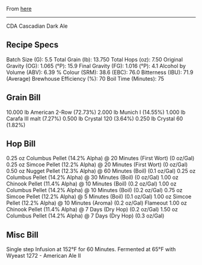 From [here](http://forum.northernbrewer.com/viewtopic.php?f=1&t=109879)

______________________________
CDA
Cascadian Dark Ale

Recipe Specs
----------------
Batch Size (G): 5.5
Total Grain (lb): 13.750
Total Hops (oz): 7.50
Original Gravity (OG): 1.065 (°P): 15.9
Final Gravity (FG): 1.016 (°P): 4.1
Alcohol by Volume (ABV): 6.39 %
Colour (SRM): 38.6 (EBC): 76.0
Bitterness (IBU): 71.9 (Average)
Brewhouse Efficiency (%): 70
Boil Time (Minutes): 75

Grain Bill
----------------
10.000 lb American 2-Row (72.73%)
2.000 lb Munich I (14.55%)
1.000 lb Carafa III malt (7.27%)
0.500 lb Crystal 120 (3.64%)
0.250 lb Crystal 60 (1.82%)

Hop Bill
----------------
0.25 oz Columbus Pellet (14.2% Alpha) @ 20 Minutes (First Wort) (0 oz/Gal)
0.25 oz Simcoe Pellet (12.2% Alpha) @ 20 Minutes (First Wort) (0 oz/Gal)
0.50 oz Nugget Pellet (12.3% Alpha) @ 60 Minutes (Boil) (0.1 oz/Gal)
0.25 oz Columbus Pellet (14.2% Alpha) @ 30 Minutes (Boil) (0 oz/Gal)
1.00 oz Chinook Pellet (11.4% Alpha) @ 10 Minutes (Boil) (0.2 oz/Gal)
1.00 oz Columbus Pellet (14.2% Alpha) @ 10 Minutes (Boil) (0.2 oz/Gal)
0.75 oz Simcoe Pellet (12.2% Alpha) @ 5 Minutes (Boil) (0.1 oz/Gal)
1.00 oz Simcoe Pellet (12.2% Alpha) @ 10 Minutes (Aroma) (0.2 oz/Gal) Flameout
1.00 oz Chinook Pellet (11.4% Alpha) @ 7 Days (Dry Hop) (0.2 oz/Gal)
1.50 oz Columbus Pellet (14.2% Alpha) @ 7 Days (Dry Hop) (0.3 oz/Gal)

Misc Bill
----------------

Single step Infusion at 152°F for 60 Minutes.
Fermented at 65°F with Wyeast 1272 - American Ale II